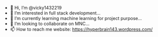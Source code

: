 - 👋 Hi, I’m @vicky1432219
- 👀 I’m interested in full stack development...
- 🌱 I’m currently learning machine learning for project purpose...
- 💞️ I’m looking to collaborate on MNC...
- 📫 How to reach me website: https://hyperbrain143.wordpress.com/ 

<!---
vicky1432219/vicky1432219 is a ✨ special ✨ repository because its `README.md` (this file) appears on your GitHub profile.
You can click the Preview link to take a look at your changes.
--->
